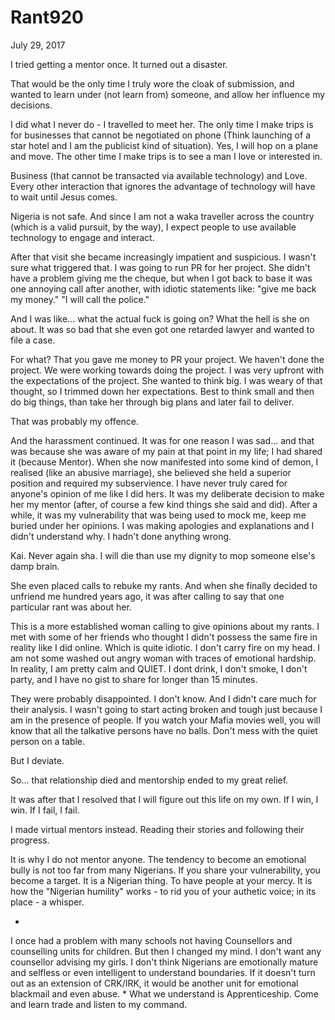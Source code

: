 # Rant920


July 29, 2017

I tried getting a mentor once. It turned out a disaster.

That would be the only time I truly wore the cloak of submission, and wanted to learn under (not learn from) someone, and allow her influence my decisions. 

I did what I never do - I travelled to meet her. The only time I make trips is for businesses that cannot be negotiated on phone (Think launching of a star hotel and I am the publicist kind of situation). Yes, I will hop on a plane and move. The other time I make trips is to see a man I love or interested in.

Business (that cannot be transacted via available technology) and Love. Every other interaction that ignores the advantage of technology will have to wait until Jesus comes.

Nigeria is not safe. And since I am not a waka traveller across the country (which is a valid pursuit, by the way), I expect people to use available technology to engage and interact. 

After that visit she became increasingly impatient and suspicious. I wasn't sure what triggered that. I was going to run PR for her project. She didn't have a problem giving me the cheque, but when I got back to base it was one annoying call after another, with idiotic statements like: "give me back my money." "I will call the police."

And I was like... what the actual fuck is going on? What the hell is she on about.  It was so bad that she even got one retarded lawyer and wanted to file a case.

For what? That you gave me money to PR your project. We haven't done the project. We were working towards doing the project. I was very upfront with the expectations of the project. She wanted to think big. I was weary of that thought, so I trimmed down her expectations. Best to think small and then do big things, than take her through big plans and later fail to deliver.

That was probably my offence.

And the harassment continued. It was for one reason I was sad... and that was because she was aware of my pain at that point in my life; I had shared it (because Mentor). When she now manifested into some kind of demon, I realised (like an abusive marriage), she believed she held a superior position and required my subservience. I have never truly cared for anyone's opinion of me like I did hers. It was my deliberate decision to make her my mentor (after, of course a few kind things she said and did). After a while, it was my vulnerability that was being used to mock me, keep me buried under her opinions. I was making apologies and explanations and I didn't understand why. I hadn't done anything wrong. 

Kai. Never again sha. I will die than use my dignity to mop someone else's damp brain.

She even placed calls to rebuke my rants. And when she finally decided to unfriend me hundred years ago, it was after calling to say that one particular rant was about her.

This is a more established woman calling to give opinions about my rants. I met with some of her friends who thought I didn't possess the same fire in reality like I did online. Which is quite idiotic. I don't carry fire on my head. I am not some washed out angry woman with traces of emotional hardship. In reality, I am pretty calm and QUIET. I dont drink, I don't smoke, I don't party, and I have no gist to share for longer than 15 minutes.

They were probably disappointed. I don't know. And I didn't care much for their analysis. I wasn't going to start acting broken and tough just because I am in the presence of people. If you watch your Mafia movies well, you will know that all the talkative persons have no balls. Don't mess with the quiet person on a table.

But I deviate.

So... that relationship died and mentorship ended to my great relief. 

It was after that I resolved that I will figure out this life on my own. If I win, I win. If I fail, I fail.

I made virtual mentors instead. Reading their stories and following their progress.

It is why I do not mentor anyone. The tendency to become an emotional bully is not too far from many Nigerians. If you share your vulnerability, you become a target. It is a Nigerian thing. To have people at your mercy. It is how the "Nigerian humility" works - to rid you of your authetic voice; in its place - a whisper.

*
I once had a problem with many schools not having Counsellors and counselling units for children. But then I changed my mind. I don't want any counsellor advising my girls. I don't think Nigerians are emotionally mature and selfless or even intelligent to understand boundaries. If it doesn't turn out as an extension of CRK/IRK, it would be another unit for emotional blackmail and even abuse.
*
What we understand is Apprenticeship. Come and learn trade and listen to my command.